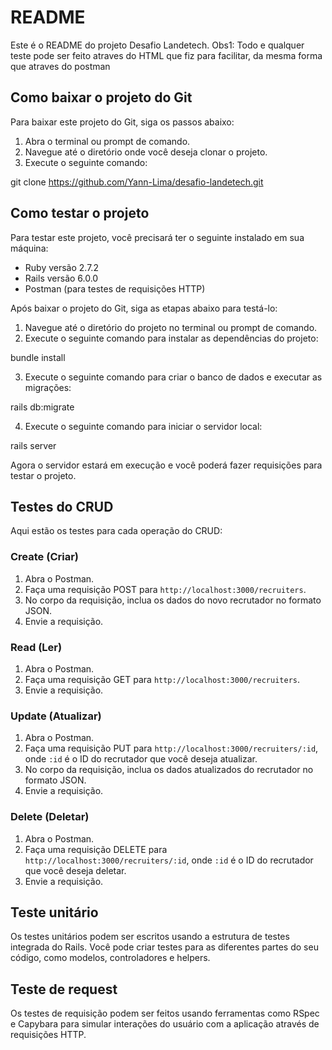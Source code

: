 # README

Este é o README do projeto Desafio Landetech.
Obs1: Todo e qualquer teste pode ser feito atraves do HTML que fiz para facilitar, da mesma forma que atraves do postman

## Como baixar o projeto do Git

Para baixar este projeto do Git, siga os passos abaixo:

1. Abra o terminal ou prompt de comando.
2. Navegue até o diretório onde você deseja clonar o projeto.
3. Execute o seguinte comando:

git clone https://github.com/Yann-Lima/desafio-landetech.git

## Como testar o projeto

Para testar este projeto, você precisará ter o seguinte instalado em sua máquina:

- Ruby versão 2.7.2
- Rails versão 6.0.0
- Postman (para testes de requisições HTTP)

Após baixar o projeto do Git, siga as etapas abaixo para testá-lo:

1. Navegue até o diretório do projeto no terminal ou prompt de comando.
2. Execute o seguinte comando para instalar as dependências do projeto:

bundle install


3. Execute o seguinte comando para criar o banco de dados e executar as migrações:

rails db:migrate

4. Execute o seguinte comando para iniciar o servidor local:

rails server


Agora o servidor estará em execução e você poderá fazer requisições para testar o projeto.

## Testes do CRUD

Aqui estão os testes para cada operação do CRUD:

### Create (Criar)

1. Abra o Postman.
2. Faça uma requisição POST para `http://localhost:3000/recruiters`.
3. No corpo da requisição, inclua os dados do novo recrutador no formato JSON.
4. Envie a requisição.

### Read (Ler)

1. Abra o Postman.
2. Faça uma requisição GET para `http://localhost:3000/recruiters`.
3. Envie a requisição.

### Update (Atualizar)

1. Abra o Postman.
2. Faça uma requisição PUT para `http://localhost:3000/recruiters/:id`, onde `:id` é o ID do recrutador que você deseja atualizar.
3. No corpo da requisição, inclua os dados atualizados do recrutador no formato JSON.
4. Envie a requisição.

### Delete (Deletar)

1. Abra o Postman.
2. Faça uma requisição DELETE para `http://localhost:3000/recruiters/:id`, onde `:id` é o ID do recrutador que você deseja deletar.
3. Envie a requisição.

## Teste unitário

Os testes unitários podem ser escritos usando a estrutura de testes integrada do Rails. Você pode criar testes para as diferentes partes do seu código, como modelos, controladores e helpers.

## Teste de request

Os testes de requisição podem ser feitos usando ferramentas como RSpec e Capybara para simular interações do usuário com a aplicação através de requisições HTTP.


